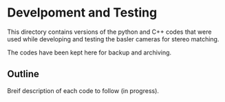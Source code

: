# Develpoment and Testing
This directory contains versions of the python and C++ codes that were used while developing and testing the basler cameras for stereo matching.

The codes have been kept here for backup and archiving.

## Outline
Breif description of each code to follow (in progress).